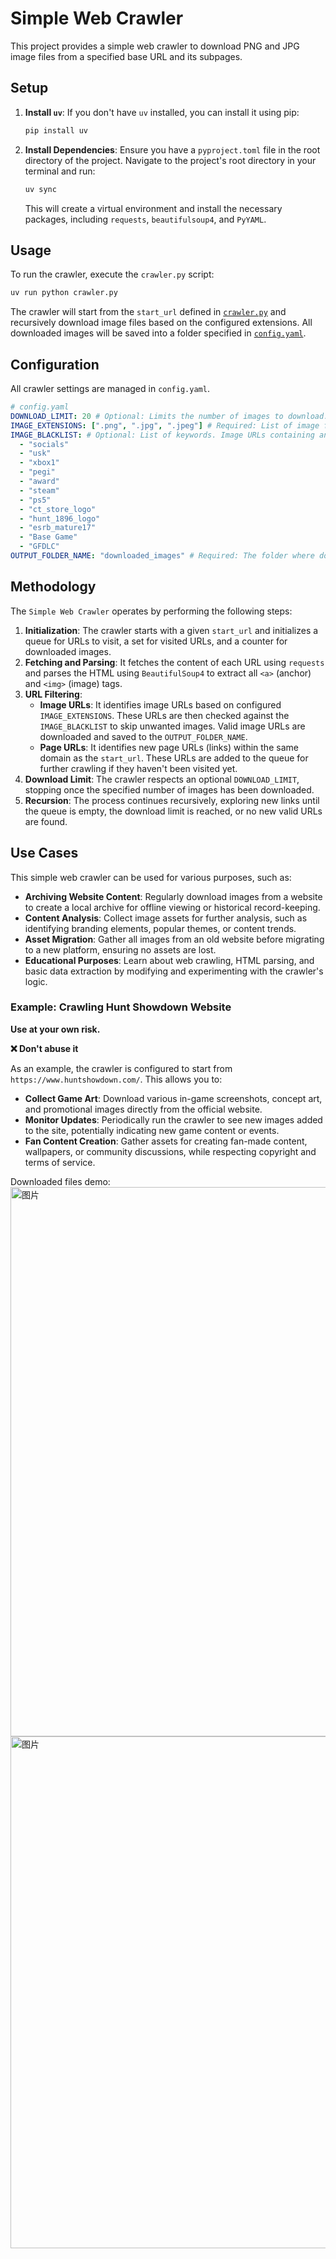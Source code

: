 # Simple Web Crawler

This project provides a simple web crawler to download PNG and JPG image files from a specified base URL and its subpages.

## Setup

1.  **Install `uv`**: If you don't have `uv` installed, you can install it using pip:
    ```bash
    pip install uv
    ```

2.  **Install Dependencies**: Ensure you have a `pyproject.toml` file in the root directory of the project. Navigate to the project's root directory in your terminal and run:
    ```bash
    uv sync
    ```
    This will create a virtual environment and install the necessary packages, including `requests`, `beautifulsoup4`, and `PyYAML`.

## Usage

To run the crawler, execute the `crawler.py` script:

```bash
uv run python crawler.py
```

The crawler will start from the `start_url` defined in [`crawler.py`](crawler.py) and recursively download image files based on the configured extensions. All downloaded images will be saved into a folder specified in [`config.yaml`](config.yaml).

## Configuration

All crawler settings are managed in `config.yaml`.

```yaml
# config.yaml
DOWNLOAD_LIMIT: 20 # Optional: Limits the number of images to download. Remove or set to null for no limit.
IMAGE_EXTENSIONS: [".png", ".jpg", ".jpeg"] # Required: List of image file extensions to download.
IMAGE_BLACKLIST: # Optional: List of keywords. Image URLs containing any of these keywords will be skipped.
  - "socials"
  - "usk"
  - "xbox1"
  - "pegi"
  - "award"
  - "steam"
  - "ps5"
  - "ct_store_logo"
  - "hunt_1896_logo"
  - "esrb_mature17"
  - "Base Game"
  - "GFDLC"
OUTPUT_FOLDER_NAME: "downloaded_images" # Required: The folder where downloaded images will be saved.
```

## Methodology

The `Simple Web Crawler` operates by performing the following steps:

1.  **Initialization**: The crawler starts with a given `start_url` and initializes a queue for URLs to visit, a set for visited URLs, and a counter for downloaded images.
2.  **Fetching and Parsing**: It fetches the content of each URL using `requests` and parses the HTML using `BeautifulSoup4` to extract all `<a>` (anchor) and `<img>` (image) tags.
3.  **URL Filtering**:
    *   **Image URLs**: It identifies image URLs based on configured `IMAGE_EXTENSIONS`. These URLs are then checked against the `IMAGE_BLACKLIST` to skip unwanted images. Valid image URLs are downloaded and saved to the `OUTPUT_FOLDER_NAME`.
    *   **Page URLs**: It identifies new page URLs (links) within the same domain as the `start_url`. These URLs are added to the queue for further crawling if they haven't been visited yet.
4.  **Download Limit**: The crawler respects an optional `DOWNLOAD_LIMIT`, stopping once the specified number of images has been downloaded.
5.  **Recursion**: The process continues recursively, exploring new links until the queue is empty, the download limit is reached, or no new valid URLs are found.


## Use Cases

This simple web crawler can be used for various purposes, such as:

*   **Archiving Website Content**: Regularly download images from a website to create a local archive for offline viewing or historical record-keeping.
*   **Content Analysis**: Collect image assets for further analysis, such as identifying branding elements, popular themes, or content trends.
*   **Asset Migration**: Gather all images from an old website before migrating to a new platform, ensuring no assets are lost.
*   **Educational Purposes**: Learn about web crawling, HTML parsing, and basic data extraction by modifying and experimenting with the crawler's logic.

### Example: Crawling Hunt Showdown Website

**Use at your own risk.**

**❌  Don't abuse it**

As an example, the crawler is configured to start from `https://www.huntshowdown.com/`. This allows you to:

*   **Collect Game Art**: Download various in-game screenshots, concept art, and promotional images directly from the official website.
*   **Monitor Updates**: Periodically run the crawler to see new images added to the site, potentially indicating new game content or events.
*   **Fan Content Creation**: Gather assets for creating fan-made content, wallpapers, or community discussions, while respecting copyright and terms of service.

Downloaded files demo:
<img width="1641" height="879" alt="图片" src="https://github.com/user-attachments/assets/e7a930ca-1350-4234-8490-605cdafa64a6" />
<img width="1611" height="819" alt="图片" src="https://github.com/user-attachments/assets/262fcadc-f13e-479b-bc1c-3aab78e416c9" />
